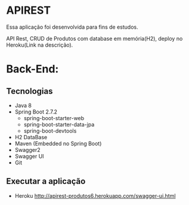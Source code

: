 # APIREST

  Essa aplicação foi desenvolvida para fins de estudos.
  
  API Rest, CRUD de Produtos com database em memória(H2), deploy no Heroku(Link na descrição). 

# Back-End:

## Tecnologias
- Java 8
- Spring Boot 2.7.2
  - spring-boot-starter-web
  - spring-boot-starter-data-jpa
  - spring-boot-devtools
- H2 DataBase
- Maven (Embedded no Spring Boot)
- Swagger2
- Swagger UI
- Git

## Executar a aplicação

- Heroku
http://apirest-produtos6.herokuapp.com/swagger-ui.html
